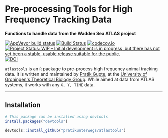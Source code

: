 # Pre-processing Tools for High Frequency Tracking Data

**Functions to handle data from the Wadden Sea ATLAS project**

<!-- badges: start -->
  [![AppVeyor build status](https://ci.appveyor.com/api/projects/status/github/pratikunterwegs/atlastools?branch=master&svg=true)](https://ci.appveyor.com/project/pratikunterwegs/atlastools) 
  [![Build Status](https://travis-ci.org/pratikunterwegs/atlastools.svg?branch=master)](https://travis-ci.org/pratikunterwegs/atlastools) 
  [![codecov.io](https://codecov.io/github/pratikunterwegs/atlastools/coverage.svg?branch=master)](https://codecov.io/github/pratikunterwegs/atlastools/branch/master)
  [![Project Status: WIP – Initial development is in progress, but there has not yet been a stable, usable release suitable for the public.](https://www.repostatus.org/badges/latest/wip.svg)](https://www.repostatus.org/#wip)
  [![DOI](https://zenodo.org/badge/DOI/10.5281/zenodo.4033155.svg)](https://doi.org/10.5281/zenodo.4033155) 
<!-- badges: end -->

`atlastools` is an `R` package to pre-process high frequency animal tracking data. It is written and maintained by [Pratik Gupte](https://www.rug.nl/staff/p.r.gupte), at the [University of Groningen's Theoretical Biology Group](https://www.rug.nl/research/gelifes/tres/). While aimed at data from ATLAS systems, it works with any `X, Y, TIME` data.

---

## Installation

```r
# This package can be installed using devtools
install.packages("devtools")

devtools::install_github("pratikunterwegs/atlastools")
```

